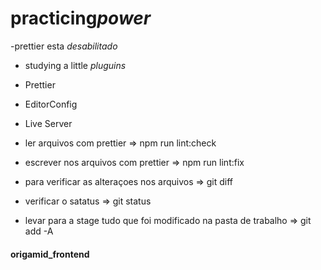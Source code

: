 # practicing*power*

-prettier esta *desabilitado* 


- studying a little
  _pluguins_
- Prettier
- EditorConfig
- Live Server

- ler arquivos com prettier => npm run lint:check
- escrever nos arquivos com prettier => npm run lint:fix
- para verificar as alteraçoes nos arquivos => git diff
- verificar o satatus => git status
- levar para a stage tudo que foi modificado na pasta de trabalho => git add -A

#### origamid_frontend
